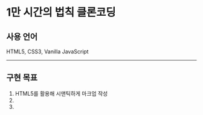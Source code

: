 # 1만 시간의 법칙 클론코딩

## 사용 언어
HTML5, CSS3, Vanilla JavaScript

---
## 구현 목표
1. HTML5를 활용해 시맨틱하게 마크업 작성
2.
3.
